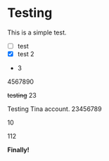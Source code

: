 # Testing

This is a simple test.

- [ ] test
- [x] test 2
- 3

4567890

~~testing~~ 23

Testing Tina account. 23456789

10

112

**Finally!**
